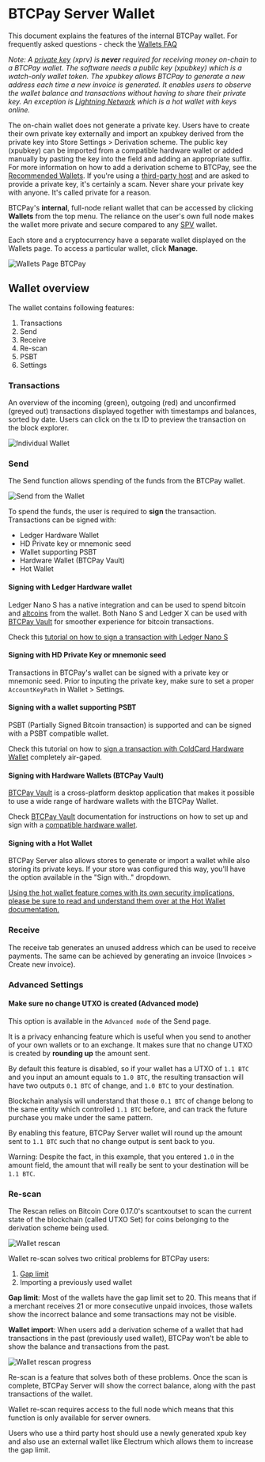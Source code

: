 # BTCPay Server Wallet

This document explains the features of the internal BTCPay wallet. For frequently asked questions - check the [Wallets FAQ](FAQ/FAQ-Wallet.md)

*Note: A [private key](https://en.bitcoin.it/wiki/Private_key) (xprv) is **never** required for receiving money on-chain to a BTCPay wallet. The software needs a public key (xpubkey) which is a watch-only wallet token. The xpubkey allows BTCPay to generate a new address each time a new invoice is generated. It enables users to observe the wallet balance and transactions without having to share their private key. An exception is [Lightning Network](LightningNetwork.md) which is a hot wallet with keys online.*

The on-chain wallet does not generate a private key. Users have to create their own private key externally and import an xpubkey derived from the private key into Store Settings > Derivation scheme.  The public key (xpubkey) can be imported from a compatible hardware wallet or added manually by pasting the key into the field and adding an appropriate suffix. For more information on how to add a derivation scheme to BTCPay, see the [Recommended Wallets](ConnectWallet.md). If you're using a [third-party host](ThirdPartyHosting.md) and are asked to provide a private key, it's certainly a scam. Never share your private key with anyone. It's called private for a reason.

BTCPay's **internal**, full-node reliant wallet that can be accessed by clicking **Wallets** from the top menu. The reliance on the user's own full node makes the wallet more private and secure compared to any [SPV](https://en.bitcoin.it/wiki/Thin_Client_Security#Simplified_Payment_Verification_.28SPV.29) wallet.

Each store and a cryptocurrency have a separate wallet displayed on the Wallets page. To access a particular wallet, click **Manage**.

![Wallets Page BTCPay](/img/BTCPayWallets1.png)

## Wallet overview

The wallet contains following features:

1. Transactions
2. Send 
3. Receive
4. Re-scan
5. PSBT 
6. Settings

### Transactions

An overview of the incoming (green), outgoing (red) and unconfirmed (greyed out) transactions displayed together with timestamps and balances, sorted by date. Users can click on the tx ID to preview the transaction on the block explorer.

![Individual Wallet](/img/BTCPayWallets2.png)

### Send

The Send function allows spending of the funds from the BTCPay wallet.

![Send from the Wallet](/img/BTCPayWallets3.png)

To spend the funds, the user is required to **sign** the transaction. Transactions can be signed with:

- Ledger Hardware Wallet
- HD Private key or mnemonic seed
- Wallet supporting PSBT
- Hardware Wallet (BTCPay Vault)
- Hot Wallet

#### Signing with Ledger Hardware wallet

Ledger Nano S has a native integration and can be used to spend bitcoin and [altcoins](Altcoins.md) from the wallet. Both Nano S and Ledger X can be used with [BTCPay Vault](Vault.md) for smoother experience for bitcoin transactions.

Check this [tutorial on how to sign a transaction with Ledger Nano S](LedgerWallet.md#spending-from-btcpay-server-wallet-with-ledger)

#### Signing with HD Private Key or mnemonic seed

Transactions in BTCPay's wallet can be signed with a private key or mnemonic seed. Prior to inputing the private key, make sure to set a proper `AccountKeyPath` in Wallet > Settings.

#### Signing with a wallet supporting PSBT

PSBT (Partially Signed Bitcoin transaction) is supported and can be signed with a PSBT compatible wallet.

Check this tutorial on how to [sign a transaction with ColdCard Hardware Wallet](ColdCardWallet.md#spending-from-btcpay-server-wallet-with-coldcard-psbt) completely air-gaped.

#### Signing with Hardware Wallets (BTCPay Vault)

[BTCPay Vault](https://blog.btcpayserver.org/btcpay-vault/) is a cross-platform desktop application that makes it possible to use a wide range of hardware wallets with the BTCPay Wallet.

Check [BTCPay Vault](Vault.md) documentation for instructions on how to set up and sign with a [compatible hardware wallet](https://github.com/bitcoin-core/HWI#device-support).

#### Signing with a Hot Wallet

BTCPay Server also allows stores to generate or import a wallet while also storing its private keys. If your store was configured this way, you'll have the option available in the "Sign with.." dropdown.

[Using the hot wallet feature comes with its own security implications, please be sure to read and understand them over at the Hot Wallet documentation.](HotWallet.md)

### Receive

The receive tab generates an unused address which can be used to receive payments. The same can be achieved by generating an invoice (Invoices > Create new invoice).

### Advanced Settings

#### Make sure no change UTXO is created (Advanced mode)

This option is available in the `Advanced mode` of the Send page.

It is a privacy enhancing feature which is useful when you send to another of your own wallets or to an exchange. It makes sure that no change UTXO is created by **rounding up** the amount sent.

By default this feature is disabled, so if your wallet has a UTXO of `1.1 BTC` and you input an amount equals to `1.0 BTC`, the resulting transaction will have two outputs `0.1 BTC` of change, and `1.0 BTC` to your destination.

Blockchain analysis will understand that those `0.1 BTC` of change belong to the same entity which controlled `1.1 BTC` before, and can track the future purchase you make under the same pattern.

By enabling this feature, BTCPay Server wallet will round up the amount sent to `1.1 BTC` such that no change output is sent back to you.

Warning: Despite the fact, in this example, that you entered `1.0` in the amount field, the amount that will really be sent to your destination will be `1.1 BTC`.

### Re-scan

The Rescan relies on Bitcoin Core 0.17.0's scantxoutset to scan the current state of the blockchain (called UTXO Set) for coins belonging to the derivation scheme being used. 

![Wallet rescan](/img/BTCPayWallets4.png)

Wallet re-scan solves two critical problems for BTCPay users:

1. [Gap limit](FAQ/FAQ-Wallet.md#missing-payments-in-my-software-or-hardware-wallet)
2. Importing a previously used wallet

**Gap limit**: Most of the wallets have the gap limit set to 20. This means that if a merchant receives 21 or more consecutive unpaid invoices, those wallets show the incorrect balance and some transactions may not be visible.

**Wallet import**: When users add a derivation scheme of a wallet that had transactions in the past (previously used wallet), BTCPay won't be able to show the balance and transactions from the past.

![Wallet rescan progress](/img/BTCPayWallets5.png)

Re-scan is a feature that solves both of these problems. Once the scan is complete, BTCPay Server will show the correct balance, along with the past transactions of the wallet. 

Wallet re-scan requires access to the full node which means that this function is only available for server owners.

Users who use a third party host should use a newly generated xpub key and also use an external wallet like Electrum which allows them to increase the gap limit.
